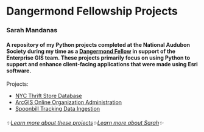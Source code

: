 # Dangermond Fellowship Projects
### Sarah Mandanas
#### A repository of my Python projects completed at the National Audubon Society during my time as a [Dangermond Fellow](https://gis.audubon.org/dangermondfellowship/) in support of the Enterprise GIS team. These projects primarily focus on using Python to support and enhance client-facing applications that were made using Esri software.

Projects:
+ [NYC Thrift Store Database](https://github.com/shmandanas/Fellowship-Projects/blob/main/NYC%20Thrift%20Stores.ipynb)
+ [ArcGIS Online Organization Administration](https://github.com/shmandanas/Fellowship-Projects/blob/main/AGOL%20account%20admin.ipynb)
+ [Spoonbill Tracking Data Ingestion](https://github.com/shmandanas/Fellowship-Projects/blob/main/Spoonbill%20Tracking%20Data%20Ingestion.py)

###### :sparkles:*[Learn more about these projects](https://storymaps.com/stories/4fd10570c0e24e9cba69324574f6979c)*:sparkles:*[Learn more about Sarah](https://www.linkedin.com/in/sarah-mandanas-61822313a/)*:sparkles:
